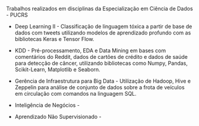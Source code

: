 Trabalhos realizados em disciplinas da Especialização em Ciência de Dados - PUCRS

- Deep Learning II - Classificação de linguagem tóxica a partir de base de dados com tweets utilizando modelos de aprendizado profundo com as bibliotecas Keras e Tensor Flow.

- KDD - Pré-processamento, EDA e Data Mining em bases com comentários do Reddit, dados de cartões de crédito e dados de saúde para detecção de câncer, utilizando bibliotecas como Numpy, Pandas, Scikit-Learn, Matplotlib e Seaborn.

- Gerência de Infraestrutura para Big Data - Utilização de Hadoop, Hive e Zeppelin para análise de conjunto de dados sobre a frota de veículos em circulação com comandos na linguagem SQL. 

- Inteligência de Negócios -

- Aprendizado Não Supervisionado -

